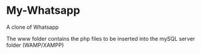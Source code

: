 # My-Whatsapp
A clone of Whatsapp

The www folder contains the php files to be inserted into the mySQL server folder (WAMP/XAMPP)
